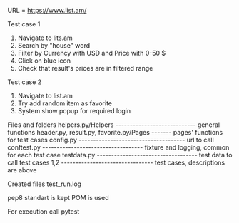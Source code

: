 URL = https://www.list.am/

Test case 1
1. Navigate to lits.am
2. Search by "house" word
3. Filter by Currency with USD and Price with 0-50 $
4. Click on blue icon
5. Check that result's prices are in filtered range

Test case 2
1. Navigate to list.am
2. Try add random item as favorite
3. System show popup for required login


Files and folders
helpers.py/Helpers ---------------------------- general functions
header.py, result.py, favorite.py/Pages ------- pages' functions for test cases
config.py ------------------------------------- url to call
conftest.py ----------------------------------- fixture and logging, common for each test case
testdata.py ----------------------------------- test data to call
test cases 1,2 -------------------------------- test cases, descriptions are above

Created files
test_run.log


pep8 standart is kept
POM is used


For execution call pytest